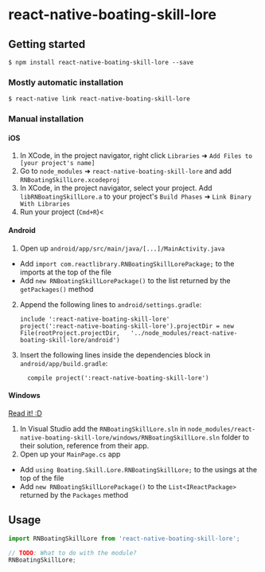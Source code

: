 
# react-native-boating-skill-lore

## Getting started

`$ npm install react-native-boating-skill-lore --save`

### Mostly automatic installation

`$ react-native link react-native-boating-skill-lore`

### Manual installation


#### iOS

1. In XCode, in the project navigator, right click `Libraries` ➜ `Add Files to [your project's name]`
2. Go to `node_modules` ➜ `react-native-boating-skill-lore` and add `RNBoatingSkillLore.xcodeproj`
3. In XCode, in the project navigator, select your project. Add `libRNBoatingSkillLore.a` to your project's `Build Phases` ➜ `Link Binary With Libraries`
4. Run your project (`Cmd+R`)<

#### Android

1. Open up `android/app/src/main/java/[...]/MainActivity.java`
  - Add `import com.reactlibrary.RNBoatingSkillLorePackage;` to the imports at the top of the file
  - Add `new RNBoatingSkillLorePackage()` to the list returned by the `getPackages()` method
2. Append the following lines to `android/settings.gradle`:
  	```
  	include ':react-native-boating-skill-lore'
  	project(':react-native-boating-skill-lore').projectDir = new File(rootProject.projectDir, 	'../node_modules/react-native-boating-skill-lore/android')
  	```
3. Insert the following lines inside the dependencies block in `android/app/build.gradle`:
  	```
      compile project(':react-native-boating-skill-lore')
  	```

#### Windows
[Read it! :D](https://github.com/ReactWindows/react-native)

1. In Visual Studio add the `RNBoatingSkillLore.sln` in `node_modules/react-native-boating-skill-lore/windows/RNBoatingSkillLore.sln` folder to their solution, reference from their app.
2. Open up your `MainPage.cs` app
  - Add `using Boating.Skill.Lore.RNBoatingSkillLore;` to the usings at the top of the file
  - Add `new RNBoatingSkillLorePackage()` to the `List<IReactPackage>` returned by the `Packages` method


## Usage
```javascript
import RNBoatingSkillLore from 'react-native-boating-skill-lore';

// TODO: What to do with the module?
RNBoatingSkillLore;
```
  
